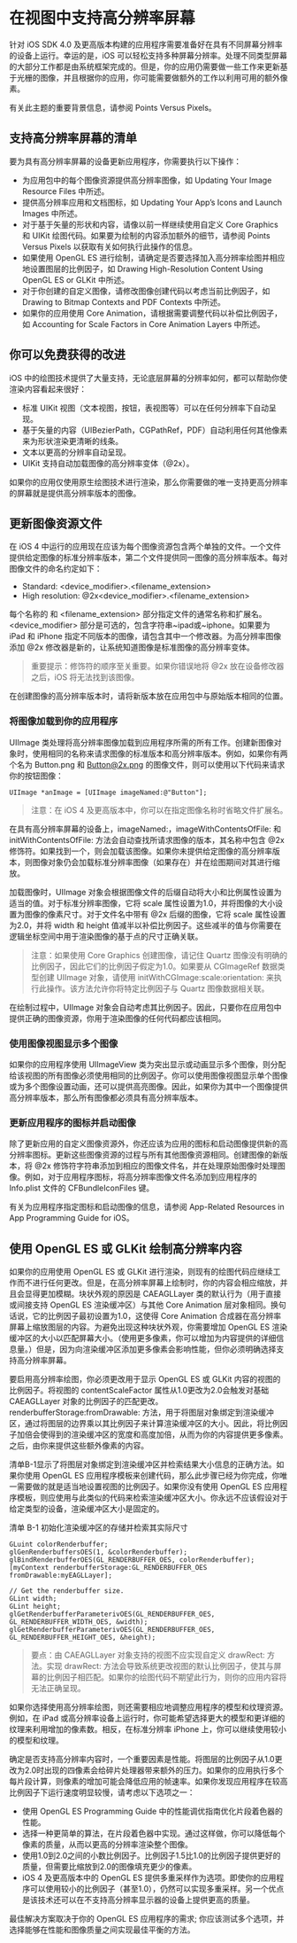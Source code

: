# 在视图中支持高分辨率屏幕

针对 iOS SDK 4.0 及更高版本构建的应用程序需要准备好在具有不同屏幕分辨率的设备上运行。幸运的是，iOS 可以轻松支持多种屏幕分辨率。处理不同类型屏幕的大部分工作都是由系统框架完成的。但是，你的应用仍需要做一些工作来更新基于光栅的图像，并且根据你的应用，你可能需要做额外的工作以利用可用的额外像素。

有关此主题的重要背景信息，请参阅 Points Versus Pixels。

## 支持高分辨率屏幕的清单

要为具有高分辨率屏幕的设备更新应用程序，你需要执行以下操作：

- 为应用包中的每个图像资源提供高分辨率图像，如 Updating Your Image Resource Files 中所述。
- 提供高分辨率应用和文档图标，如 Updating Your App’s Icons and Launch Images 中所述。
- 对于基于矢量的形状和内容，请像以前一样继续使用自定义 Core Graphics 和 UIKit 绘图代码。如果要为绘制的内容添加额外的细节，请参阅 Points Versus Pixels 以获取有关如何执行此操作的信息。
- 如果使用 OpenGL ES 进行绘制，请确定是否要选择加入高分辨率绘图并相应地设置图层的比例因子，如 Drawing High-Resolution Content Using OpenGL ES or GLKit 中所述。
- 对于你创建的自定义图像，请修改图像创建代码以考虑当前比例因子，如 Drawing to Bitmap Contexts and PDF Contexts 中所述。
- 如果你的应用使用 Core Animation，请根据需要调整代码以补偿比例因子，如 Accounting for Scale Factors in Core Animation Layers 中所述。

## 你可以免费获得的改进

iOS 中的绘图技术提供了大量支持，无论底层屏幕的分辨率如何，都可以帮助你使渲染内容看起来很好：

- 标准 UIKit 视图（文本视图，按钮，表视图等）可以在任何分辨率下自动呈现。
- 基于矢量的内容（UIBezierPath，CGPathRef，PDF）自动利用任何其他像素来为形状渲染更清晰的线条。
- 文本以更高的分辨率自动呈现。
- UIKit 支持自动加载图像的高分辨率变体（@2x）。

如果你的应用仅使用原生绘图技术进行渲染，那么你需要做的唯一支持更高分辨率的屏幕就是提供高分辨率版本的图像。

## 更新图像资源文件

在 iOS 4 中运行的应用现在应该为每个图像资源包含两个单独的文件。一个文件提供给定图像的标准分辨率版本，第二个文件提供同一图像的高分辨率版本。每对图像文件的命名约定如下：

- Standard: <ImageName><device_modifier>.<filename_extension>
- High resolution: <ImageName>@2x<device_modifier>.<filename_extension>

每个名称的 <ImageName> 和 <filename_extension> 部分指定文件的通常名称和扩展名。<device_modifier> 部分是可选的，包含字符串~ipad或~iphone。如果要为 iPad 和 iPhone 指定不同版本的图像，请包含其中一个修改器。为高分辨率图像添加 @2x 修改器是新的，让系统知道图像是标准图像的高分辨率变体。

> 重要提示：修饰符的顺序至关重要。如果你错误地将 @2x 放在设备修改器之后，iOS 将无法找到该图像。

在创建图像的高分辨率版本时，请将新版本放在应用包中与原始版本相同的位置。

### 将图像加载到你的应用程序

UIImage 类处理将高分辨率图像加载到应用程序所需的所有工作。创建新图像对象时，使用相同的名称来请求图像的标准版本和高分辨率版本。例如，如果你有两个名为 Button.png 和 Button@2x.png 的图像文件，则可以使用以下代码来请求你的按钮图像：

```objc
UIImage *anImage = [UIImage imageNamed:@"Button"];
```

> 注意：在 iOS 4 及更高版本中，你可以在指定图像名称时省略文件扩展名。

在具有高分辨率屏幕的设备上，imageNamed:，imageWithContentsOfFile: 和 initWithContentsOfFile: 方法会自动查找所请求图像的版本，其名称中包含 @2x 修饰符。如果找到一个，则会加载该图像。如果你未提供给定图像的高分辨率版本，则图像对象仍会加载标准分辨率图像（如果存在）并在绘图期间对其进行缩放。

加载图像时，UIImage 对象会根据图像文件的后缀自动将大小和比例属性设置为适当的值。对于标准分辨率图像，它将 scale 属性设置为1.0，并将图像的大小设置为图像的像素尺寸。对于文件名中带有 @2x 后缀的图像，它将 scale 属性设置为2.0，并将 width 和 height 值减半以补偿比例因子。这些减半的值与你需要在逻辑坐标空间中用于渲染图像的基于点的尺寸正确关联。

> 注意：如果使用 Core Graphics 创建图像，请记住 Quartz 图像没有明确的比例因子，因此它们的比例因子假定为1.0。如果要从 CGImageRef 数据类型创建 UIImage 对象，请使用 initWithCGImage:scale:orientation: 来执行此操作。该方法允许你将特定比例因子与 Quartz 图像数据相关联。

在绘制过程中，UIImage 对象会自动考虑其比例因子。因此，只要你在应用包中提供正确的图像资源，你用于渲染图像的任何代码都应该相同。

### 使用图像视图显示多个图像

如果你的应用程序使用 UIImageView 类为突出显示或动画显示多个图像，则分配给该视图的所有图像必须使用相同的比例因子。你可以使用图像视图显示单个图像或为多个图像设置动画，还可以提供高亮图像。因此，如果你为其中一个图像提供高分辨率版本，那么所有图像都必须具有高分辨率版本。

### 更新应用程序的图标并启动图像

除了更新应用的自定义图像资源外，你还应该为应用的图标和启动图像提供新的高分辨率图标。更新这些图像资源的过程与所有其他图像资源相同。创建图像的新版本，将 @2x 修饰符字符串添加到相应的图像文件名，并在处理原始图像时处理图像。例如，对于应用程序图标，将高分辨率图像文件名添加到应用程序的 Info.plist 文件的 CFBundleIconFiles 键。

有关为应用程序指定图标和启动图像的信息，请参阅  App-Related Resources in App Programming Guide for iOS。

## 使用 OpenGL ES 或 GLKit 绘制高分辨率内容

如果你的应用使用 OpenGL ES 或 GLKit 进行渲染，则现有的绘图代码应继续工作而不进行任何更改。但是，在高分辨率屏幕上绘制时，你的内容会相应缩放，并且会显得更加模糊。块状外观的原因是 CAEAGLLayer 类的默认行为（用于直接或间接支持 OpenGL ES 渲染缓冲区）与其他 Core Animation 层对象相同。换句话说，它的比例因子最初设置为1.0，这使得 Core Animation 合成器在高分辨率屏幕上缩放图层的内容。为避免出现这种块状外观，你需要增加 OpenGL ES 渲染缓冲区的大小以匹配屏幕大小。（使用更多像素，你可以增加为内容提供的详细信息量。）但是，因为向渲染缓冲区添加更多像素会影响性能，但你必须明确选择支持高分辨率屏幕。

要启用高分辨率绘图，你必须更改用于显示 OpenGL ES 或 GLKit 内容的视图的比例因子。将视图的 contentScaleFactor 属性从1.0更改为2.0会触发对基础 CAEAGLLayer 对象的比例因子的匹配更改。renderbufferStorage:fromDrawable: 方法，用于将图层对象绑定到渲染缓冲区，通过将图层的边界乘以其比例因子来计算渲染缓冲区的大小。因此，将比例因子加倍会使得到的渲染缓冲区的宽度和高度加倍，从而为你的内容提供更多像素。之后，由你来提供这些额外像素的内容。

清单B-1显示了将图层对象绑定到渲染缓冲区并检索结果大小信息的正确方法。如果你使用 OpenGL ES 应用程序模板来创建代码，那么此步骤已经为你完成，你唯一需要做的就是适当地设置视图的比例因子。如果你没有使用 OpenGL ES 应用程序模板，则应使用与此类似的代码来检索渲染缓冲区大小。你永远不应该假设对于给定类型的设备，渲染缓冲区大小是固定的。

清单 B-1 初始化渲染缓冲区的存储并检索其实际尺寸

```objc
GLuint colorRenderbuffer;
glGenRenderbuffersOES(1, &colorRenderbuffer);
glBindRenderbufferOES(GL_RENDERBUFFER_OES, colorRenderbuffer);
[myContext renderbufferStorage:GL_RENDERBUFFER_OES fromDrawable:myEAGLLayer];
 
// Get the renderbuffer size.
GLint width;
GLint height;
glGetRenderbufferParameterivOES(GL_RENDERBUFFER_OES, GL_RENDERBUFFER_WIDTH_OES, &width);
glGetRenderbufferParameterivOES(GL_RENDERBUFFER_OES, GL_RENDERBUFFER_HEIGHT_OES, &height);
```

> 要点：由 CAEAGLLayer 对象支持的视图不应实现自定义 drawRect: 方法。实现 drawRect: 方法会导致系统更改视图的默认比例因子，使其与屏幕的比例因子相匹配。如果你的绘图代码不期望此行为，则你的应用内容将无法正确呈现。

如果你选择使用高分辨率绘图，则还需要相应地调整应用程序的模型和纹理资源。例如，在 iPad 或高分辨率设备上运行时，你可能希望选择更大的模型和更详细的纹理来利用增加的像素数。相反，在标准分辨率 iPhone 上，你可以继续使用较小的模型和纹理。

确定是否支持高分辨率内容时，一个重要因素是性能。将图层的比例因子从1.0更改为2.0时出现的四像素会给碎片处理器带来额外的压力。如果你的应用执行多个每片段计算，则像素的增加可能会降低应用的帧速率。如果你发现应用程序在较高比例因子下运行速度明显较慢，请考虑以下选项之一：

- 使用 OpenGL ES Programming Guide 中的性能调优指南优化片段着色器的性能。
- 选择一种更简单的算法，在片段着色器中实现。通过这样做，你可以降低每个像素的质量，从而以更高的分辨率渲染整个图像。
- 使用1.0到2.0之间的小数比例因子。比例因子1.5比1.0的比例因子提供更好的质量，但需要比缩放到2.0的图像填充更少的像素。
- iOS 4 及更高版本中的 OpenGL ES 提供多重采样作为选项。即使你的应用程序可以使用较小的比例因子（甚至1.0），仍然可以实现多重采样。另一个优点是该技术还可以在不支持高分辨率显示器的设备上提供更高的质量。

最佳解决方案取决于你的 OpenGL ES 应用程序的需求; 你应该测试多个选项，并选择能够在性能和图像质量之间实现最佳平衡的方法。